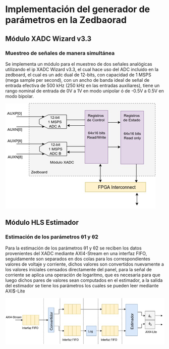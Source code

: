 # Implementación del generador de parámetros en la Zedbaorad
## Módulo XADC Wizard v3.3
### Muestreo de señales de manera simultánea

Se implementa un módulo para el muestreo de dos señales analógicas utilizando el ip XADC Wizard v3.3, el cual hace uso del ADC incluido en la zedboard, el cual es un adc dual de 12-bits, con capacidad de 1 MSPS (mega sample per second), con un ancho de banda ideal de señal de entrada efectiva de 500 kHz (250 kHz en las entradas auxiliares), tiene un rango nominal de entrada de 0V a 1V en modo unipolar ó de -0.5V a 0.5V en modo bipolar.

![Diagrama de bloques XADC](https://github.com/RonnyZF/PV_Parameters_estimator/blob/master/Archivos_readme/xadc_module.jpeg)

## Módulo HLS Estimador
### Estimación de los parámetros θ̂1 y θ̂2

Para la estimación de los parámetros θ̂1 y θ̂2 se reciben los datos provenientes del XADC mediante AXI4-Stream en una interfaz FIFO, seguidamente son separados en dos colas para los correspondientes valores de voltaje y corriente, dichos valores son convertidos nuevamente a los valores iniciales censados directamente del panel, para la señal de corriente se aplica una operación de logaritmo, que es necesaria para que luego dichos pares de valores sean computados en el estimador, a la salida del estimador se tiene los parámetros los cuales se pueden leer mediante AXI$-Lite

![Flujo de datos módulo estimador](https://github.com/RonnyZF/PV_Parameters_estimator/blob/master/Archivos_readme/hls_ip.jpeg)
